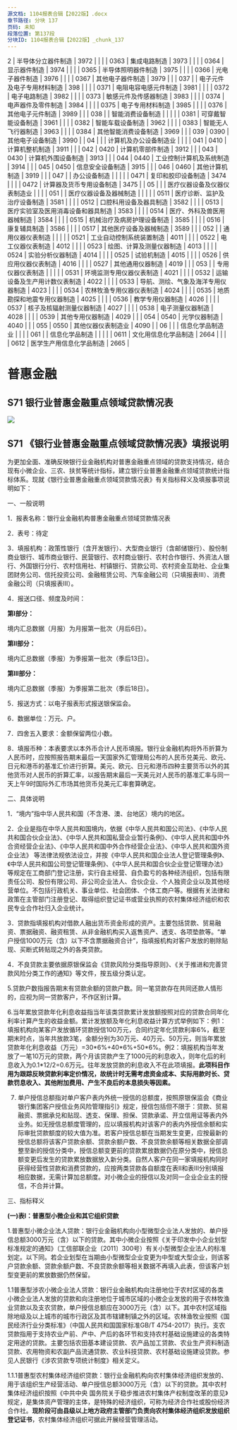 ```yaml
---
源文档: 1104报表合辑【2022版】.docx
章节路径: 分块 137
页码: 未知
段落位置: 第137段
分块ID: 1104报表合辑【2022版】_chunk_137
---
```


2 | 半导体分立器件制造 | 3972 |
|  |  | 0363 | 集成电路制造 | 3973 |
|  |  | 0364 | 显示器件制造 | 3974 |
|  |  | 0365 | 半导体照明器件制造 | 3975 |
|  |  | 0366 | 光电子器件制造 | 3976 |
|  |  | 0367 | 其他电子器件制造 | 3979 |
|  | 037 |  | 电子元件及电子专用材料制造 | 398 |
|  |  | 0371 | 电阻电容电感元件制造 | 3981 |
|  |  | 0372 | 电子电路制造 | 3982 |
|  |  | 0373 | 敏感元件及传感器制造 | 3983 |
|  |  | 0374 | 电声器件及零件制造 | 3984 |
|  |  | 0375 | 电子专用材料制造 | 3985 |
|  |  | 0376 | 其他电子元件制造 | 3989 |
|  | 038 |  | 智能消费设备制造 |  |
|  |  | 0381 | 可穿戴智能设备制造 | 3961 |
|  |  | 0382 | 智能车载设备制造 | 3962 |
|  |  | 0383 | 智能无人飞行器制造 | 3963 |
|  |  | 0384 | 其他智能消费设备制造 | 3969 |
|  | 039 | 0390 | 其他电子设备制造 | 3990 |
| 04 |  |  | 计算机及办公设备制造业 |  |
|  | 041 | 0410 | 计算机整机制造 | 3911 |
|  | 042 | 0420 | 计算机零部件制造 | 3912 |
|  | 043 | 0430 | 计算机外围设备制造 | 3913 |
|  | 044 | 0440 | 工业控制计算机及系统制造 | 3914 |
|  | 045 | 0450 | 信息安全设备制造 | 3915 |
|  | 046 | 0460 | 其他计算机制造 | 3919 |
|  | 047 |  | 办公设备制造 |  |
|  |  | 0471 | 复印和胶印设备制造 | 3474 |
|  |  | 0472 | 计算器及货币专用设备制造 | 3475 |
| 05 |  |  | 医疗仪器设备及仪器仪表制造业 |  |
|  | 051 |  | 医疗仪器设备及器械制造 |  |
|  |  | 0511 | 医疗诊断、监护及治疗设备制造 | 3581 |
|  |  | 0512 | 口腔科用设备及器具制造 | 3582 |
|  |  | 0513 | 医疗实验室及医用消毒设备和器具制造 | 3583 |
|  |  | 0514 | 医疗、外科及兽医用器械制造 | 3584 |
|  |  | 0515 | 机械治疗及病房护理设备制造 | 3585 |
|  |  | 0516 | 康复辅具制造 | 3586 |
|  |  | 0517 | 其他医疗设备及器械制造 | 3589 |
|  | 052 |  | 通用仪器仪表制造 |  |
|  |  | 0521 | 工业自动控制系统装置制造 | 4011 |
|  |  | 0522 | 电工仪器仪表制造 | 4012 |
|  |  | 0523 | 绘图、计算及测量仪器制造 | 4013 |
|  |  | 0524 | 实验分析仪器制造 | 4014 |
|  |  | 0525 | 试验机制造 | 4015 |
|  |  | 0526 | 供应用仪器仪表制造 | 4016 |
|  |  | 0527 | 其他通用仪器制造 | 4019 |
|  | 053 |  | 专用仪器仪表制造 |  |
|  |  | 0531 | 环境监测专用仪器仪表制造 | 4021 |
|  |  | 0532 | 运输设备及生产用计数仪表制造 | 4022 |
|  |  | 0533 | 导航、测绘、气象及海洋专用仪器制造 | 4023 |
|  |  | 0534 | 农林牧渔专用仪器仪表制造 | 4024 |
|  |  | 0535 | 地质勘探和地震专用仪器制造 | 4025 |
|  |  | 0536 | 教学专用仪器制造 | 4026 |
|  |  | 0537 | 核子及核辐射测量仪器制造 | 4027 |
|  |  | 0538 | 电子测量仪器制造 | 4028 |
|  |  | 0539 | 其他专用仪器制造 | 4029 |
|  | 054 | 0540 | 光学仪器制造 | 4040 |
|  | 055 | 0550 | 其他仪器仪表制造业 | 4090 |
| 06 |  |  | 信息化学品制造业 |  |
|  | 061 |  | 信息化学品制造 |  |
|  |  | 0611 | 文化用信息化学品制造 | 2664 |
|  |  | 0612 | 医学生产用信息化学品制造 | 2665 |

# 普惠金融

## S71 银行业普惠金融重点领域贷款情况表

![](data:image/x-emf;base64...)

## S71 《银行业普惠金融重点领域贷款情况表》填报说明

为更加全面、准确反映银行业金融机构对普惠金融重点领域的贷款支持情况，结合现有小微企业、三农、扶贫等统计指标，建立银行业普惠金融重点领域贷款统计指标体系。现就《银行业普惠金融重点领域贷款情况表》有关指标释义及填报事项说明如下：

一、一般说明

1．报表名称：银行业金融机构普惠金融重点领域贷款情况表

2．表号：待定

3．填报机构：政策性银行（含开发银行）、大型商业银行（含邮储银行）、股份制商业银行、城市商业银行、民营银行、农村商业银行、农村合作银行、外资法人银行、外国银行分行、农村信用社、村镇银行、贷款公司、农村资金互助社、企业集团财务公司、信托投资公司、金融租赁公司、汽车金融公司（只填报表III）、消费金融公司（只填报表III）。

4．报送口径、频度及时间：

**第I部分：**

境内汇总数据（月报）为月报第一批次（月后6日）。

**第II部分：**

境内汇总数据（季报）为季报第一批次（季后13日）。

**第III部分：**

境内汇总数据（季报）为季报第二批次（季后18日）。

5．报送方式：以电子报表形式报送银保监会。

6．数据单位：万元、户。

7．四舍五入要求：金额保留两位小数。

8．填报币种：本表要求以本外币合计人民币填报。银行业金融机构将外币折算为人民币时，应按照报告期末最后一天国家外汇管理局公布的人民币兑美元、欧元、日元和港币的基准汇价进行折算。美元、欧元、日元和港币四种主要货币以外的其他货币对人民币的折算汇率，以报告期末最后一天美元对人民币的基准汇率与同一天上午9时国际外汇市场其他货币兑美元汇率套算确定。

二、具体说明

1．“境内”指中华人民共和国（不含港、澳、台地区）境内的地区。

2．企业是指在中华人民共和国境内，依据《中华人民共和国公司法》、《中华人民共和国合伙企业法》、《中华人民共和国私营企业暂行条例》、《中华人民共和国中外合资经营企业法》、《中华人民共和国中外合作经营企业法》、《中华人民共和国外资企业法》 等法律法规依法设立，并按《中华人民共和国企业法人登记管理条例》、《中华人民共和国公司登记管理条例》、《中华人民共和国合伙企业登记管理办法》等规定在工商部门登记注册，实行自主经营、自负盈亏的各种经济组织，包括有限责任公司、股份有限公司、非公司企业法人、合伙企业、个人独资企业以及其他经营单位。不包括行政机关、事业单位、社会团体、个体工商户等。根据有关法律和政策在主管部门注册登记、取得组织登记证书或营业执照的农村集体经济组织和农民专业合作社归入企业统计。

3．贷款指填报机构对借款人融出货币资金形成的资产。主要包括贷款、贸易融资、票据融资、融资租赁、从非金融机构买入返售资产、透支、各项垫款等。“单户授信1000万元（含）以下不含票据融资合计”，指填报机构对客户发放的剔除贴现、买断式转贴现之外的各类贷款。

4．不良贷款主要依据原银保监会《贷款风险分类指导原则》、《关于推进和完善贷款风险分类工作的通知》等文件，按五级分类认定。

5.贷款户数指报告期末有贷款余额的贷款户数。同一笔贷款存在共同还款人情形的，应视为同一贷款客户，不作区别计算。

6.当年累放贷款年化利息收益指当年该类贷款累计发放额按照对应的贷款合同年化利率计算产生的收益金额。累计发放额及年化利息收益计算方式举例如下：例1：填报机构向某客户发放循环贷款授信100万元，合同约定年化贷款利率6%，截至期末时点，当年共放款3笔，金额分别为30万元、40万元、50万元，则当年累放贷款年化利息收益（万元）=30\*6%+40\*6%+50\*6%。例2：填报机构当年发放了一笔10万元的贷款，两个月该贷款产生了1000元的利息收入，则年化后的利息收入为0.1\*12/2=0.6万元。往年发放贷款的利息收入不在此项填报。**此项科目作用为跟踪反映贷款利率定价情况，故统计时无需考虑资金成本、实际用款时长、贷款罚息收入、其他附加费用、产生不良后的本息损失等因素。**

7. 单户授信总额指对单户客户表内外统一授信的总额度，按照原银保监会《商业银行集团客户授信业务风险管理指引》规定，授信包括但不限于：贷款、贸易融资、票据承兑和贴现、透支、保理、担保、贷款承诺、开立信用证等表内外业务。如无授信总额度管理的，应以填报机构对该客户的表内外授信余额和实际审批贷款额度的较大值为准。若客户授信总额在当期发生变更，应按最新的授信总额将该客户贷款余额、贷款余额户数、不良贷款余额等相关数据全部调整至新的授信分类中，授信总额变更前的贷款累放数据仍在原分类中，授信总额变更后发生的贷款累放数据放入新分类。自然人客户在同一家填报机构同时获得经营性贷款和消费贷款的，应按两类贷款各自额度在表II和表III分别填报相应数据，无需计算加总额度。对小微企业的授信以及对同一企业企业主的授信，不合并计算。

三、指标释义

**(一)表I：普惠型小微企业和其它组织贷款**

1.普惠型小微企业法人贷款：银行业金融机构向小型微型企业法人发放的、单户授信总额3000万元（含）以下的贷款。其中小微企业按照《关于印发中小企业划型标准规定的通知》（工信部联企业〔2011〕300号）有关小型微型企业法人的标准划定。以下同。若企业划型在当期由小型微型企业变更为中型或大型企业，则该客户贷款余额、贷款余额户数、不良贷款余额等相关数据不再填入此表，但该客户划型变更前的累放数据仍然保留。

1.1普惠型涉农小微企业法人贷款：银行业金融机构向注册地位于农村区域的各类小微企业法人发放的贷款和向注册地位于城市区域的小微企业发放的用于农林牧渔业贷款以及支农贷款，单户授信总额应在3000万元（含）以下。其中农村区域指除地级及以上城市的城市行政区及其市辖建制镇之外的区域。农林渔牧业按照《国民经济行业分类标准》（中国人民共和国国家标准GB/T 4754-2017）执行。支农贷款指用于支持农业产前、产中、产后的各环节和支持农村基础设施建设的各类特定用途的贷款。主要包括农田基本建设贷款、农产品加工贷款、农业生产资料制造贷款、农用物资和农副产品流通贷款、农业科技贷款、农村基础设施建设贷款。参见人民银行《涉农贷款专项统计制度》相关定义。

1.1.1普惠型农村集体经济组织贷款：银行业金融机构向农村集体经济组织发放的、用于该组织生产经营活动、单户授信总额3000万元（含）以下的贷款。其中农村集体经济组织按照《中共中央 国务院关于稳步推进农村集体产权制度改革的意见》规定，是集体资产管理的主体，是特殊的经济组织，可称为经济合作社或股份经济合作社。**现阶段可由县级以上地方政府主管部门负责向农村集体经济组织发放组织登记证书**，农村集体经济组织可据此开展经营管理活动。